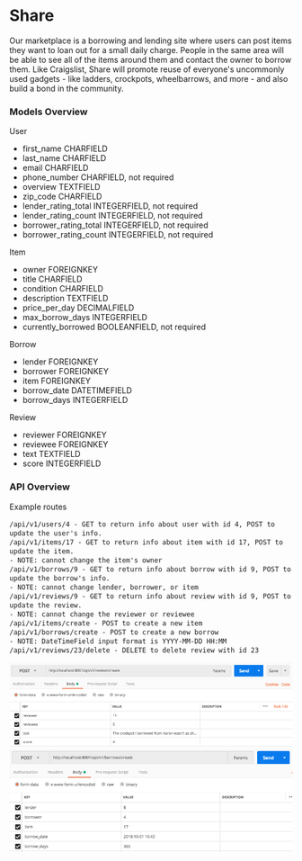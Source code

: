 # Share

Our marketplace is a borrowing and lending site where users can post items they want to loan out for a small daily charge. People in the same area will be able to see all of the items around them and contact the owner to borrow them. Like Craigslist, Share will promote reuse of everyone's uncommonly used gadgets - like ladders, crockpots, wheelbarrows, and more - and also build a bond in the community.

### Models Overview

User
- first_name CHARFIELD
- last_name CHARFIELD
- email CHARFIELD
- phone_number CHARFIELD, not required
- overview TEXTFIELD
- zip_code CHARFIELD
- lender_rating_total INTEGERFIELD, not required
- lender_rating_count INTEGERFIELD, not required
- borrower_rating_total INTEGERFIELD, not required
- borrower_rating_count INTEGERFIELD, not required

Item
- owner FOREIGNKEY
- title CHARFIELD
- condition CHARFIELD
- description TEXTFIELD
- price_per_day DECIMALFIELD
- max_borrow_days INTEGERFIELD
- currently_borrowed BOOLEANFIELD, not required

Borrow
- lender FOREIGNKEY
- borrower FOREIGNKEY
- item FOREIGNKEY
- borrow_date DATETIMEFIELD
- borrow_days INTEGERFIELD

Review
- reviewer FOREIGNKEY
- reviewee FOREIGNKEY
- text TEXTFIELD
- score INTEGERFIELD

### API Overview

Example routes

    /api/v1/users/4 - GET to return info about user with id 4, POST to update the user's info.
    /api/v1/items/17 - GET to return info about item with id 17, POST to update the item.
    - NOTE: cannot change the item's owner
    /api/v1/borrows/9 - GET to return info about borrow with id 9, POST to update the borrow's info.
    - NOTE: cannot change lender, borrower, or item
    /api/v1/reviews/9 - GET to return info about review with id 9, POST to update the review.
    - NOTE: cannot change the reviewer or reviewee
    /api/v1/items/create - POST to create a new item
    /api/v1/borrows/create - POST to create a new borrow
    - NOTE: DateTimeField input format is YYYY-MM-DD HH:MM
    /api/v1/reviews/23/delete - DELETE to delete review with id 23
    
![postman example](img/create_review.png)
![postman example](img/create_borrow.png)
